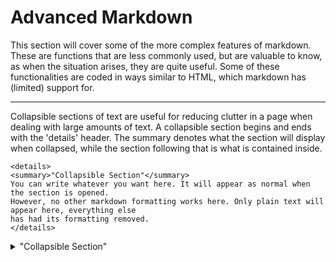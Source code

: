 # Advanced Markdown

This section will cover some of the more complex features of markdown. These are functions that are less commonly used, but are valuable to know, as when the situation arises, they are quite useful. Some of these functionalities are coded in ways similar to HTML, which markdown has (limited) support for.

---

Collapsible sections of text are useful for reducing clutter in a page when dealing with large amounts of text. A collapsible section begins and ends with the 'details' header. The summary denotes what the section will display when collapsed, while the section following that is what is contained inside. 

```
<details>
<summary>"Collapsible Section"</summary>
You can write whatever you want here. It will appear as normal when the section is opened.
However, no other markdown formatting works here. Only plain text will appear here, everything else
has had its formatting removed.
</details>
```
<details>
<summary>"Collapsible Section"</summary>
You can write whatever you want here. It will appear as normal when the section is opened.
However, no other markdown formatting works here. Only plain text will appear here, everything else
has had its formatting removed.
</details>
